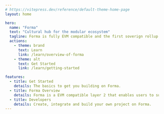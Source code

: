```yaml
---
# https://vitepress.dev/reference/default-theme-home-page
layout: home

hero:
  name: "Forma"
  text: "Cultural hub for the modular ecosystem"
  tagline: Forma is fully EVM compatible and the first soverign rollup built on Astria with Celestia underneath. 
  actions:
    - theme: brand
      text: Learn
      link: /learn/overview-of-forma
    - theme: alt
      text: Get Started
      link: /learn/getting-started

features:
  - title: Get Started
    details: The basics to get you building on Forma.
  - title: Forma Overview
    details: Forma is a EVM compatible layer 2 that enables users to submit transactions cheapily and securily. 
  - title: Developers
    details: Create, integrate and build your own project on Forma.
---
```


